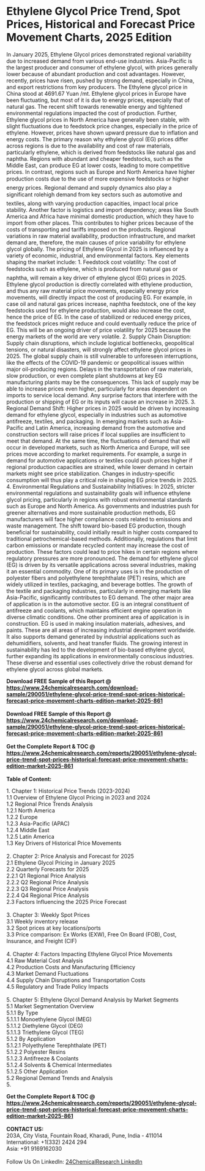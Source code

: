 <h1>Ethylene Glycol Price Trend, Spot Prices, Historical and Forecast Price Movement Charts, 2025 Edition</h1><p>In January 2025, Ethylene Glycol prices demonstrated regional variability due to increased demand from various end-use industries. Asia-Pacific is the largest producer and consumer of ethylene glycol, with prices generally lower because of abundant production and cost advantages. However, recently, prices have risen, pushed by strong demand, especially in China, and export restrictions from key producers. The Ethylene glycol price in China stood at 4691.67 Yuan /mt. Ethylene glycol prices in Europe have been fluctuating, but most of it is due to energy prices, especially that of natural gas. The recent shift towards renewable energy and tightened environmental regulations impacted the cost of production.
Further, Ethylene glycol prices in North America have generally been stable, with slight fluctuations due to feedstock price changes, especially in the price of ethylene. However, prices have shown upward pressure due to inflation and energy costs.
The primary reason why ethylene glycol (EG) prices differ across regions is due to the availability and cost of raw materials, particularly ethylene, which is derived from feedstocks like natural gas and naphtha. Regions with abundant and cheaper feedstocks, such as the Middle East, can produce EG at lower costs, leading to more competitive prices. In contrast, regions such as Europe and North America have higher production costs due to the use of more expensive feedstocks or higher energy prices. Regional demand and supply dynamics also play a significant rolehigh demand from key sectors such as automotive and textiles, along with varying production capacities, impact local price stability. Another factor is logistics and import dependency; areas like South America and Africa have minimal domestic production, which they have to import from other places. This contributes to higher prices because of the costs of transporting and tariffs imposed on the products. Regional variations in raw material availability, production infrastructure, and market demand are, therefore, the main causes of price variability for ethylene glycol globally.
The pricing of Ethylene Glycol in 2025 is influenced by a variety of economic, industrial, and environmental factors. Key elements shaping the market include: 
1. Feedstock cost volatility: The cost of feedstocks such as ethylene, which is produced from natural gas or naphtha, will remain a key driver of ethylene glycol (EG) prices in 2025. Ethylene glycol production is directly correlated with ethylene production, and thus any raw material price movements, especially energy price movements, will directly impact the cost of producing EG. For example, in case oil and natural gas prices increase, naphtha feedstock, one of the key feedstocks used for ethylene production, would also increase the cost, hence the price of EG. In the case of stabilized or reduced energy prices, the feedstock prices might reduce and could eventually reduce the price of EG. This will be an ongoing driver of price volatility for 2025 because the energy markets of the world are very volatile.
2. Supply Chain Disruption: Supply chain disruptions, which include logistical bottlenecks, geopolitical tensions, or natural disasters, will strongly affect ethylene glycol prices in 2025. The global supply chain is still vulnerable to unforeseen interruptions, like the effects of the COVID-19 pandemic or geopolitical issues within major oil-producing regions. Delays in the transportation of raw materials, slow production, or even complete plant shutdowns at key EG manufacturing plants may be the consequences. This lack of supply may be able to increase prices even higher, particularly for areas dependent on imports to service local demand. Any surprise factors that interfere with the production or shipping of EG or its inputs will cause an increase in 2025.
3. Regional Demand Shift: Higher prices in 2025 would be driven by increasing demand for ethylene glycol, especially in industries such as automotive antifreeze, textiles, and packaging. In emerging markets such as Asia-Pacific and Latin America, increasing demand from the automotive and construction sectors will raise prices if local supplies are insufficient to meet that demand. At the same time, the fluctuations of demand that will occur in developed markets, such as North America and Europe, will see prices move according to market requirements. For example, a surge in demand for automotive applications or textiles could push prices higher if regional production capacities are strained, while lower demand in certain markets might see price stabilization. Changes in industry-specific consumption will thus play a critical role in shaping EG price trends in 2025.
4. Environmental Regulations and Sustainability Initiatives: In 2025, stricter environmental regulations and sustainability goals will influence ethylene glycol pricing, particularly in regions with robust environmental standards such as Europe and North America. As governments and industries push for greener alternatives and more sustainable production methods, EG manufacturers will face higher compliance costs related to emissions and waste management. The shift toward bio-based EG production, though beneficial for sustainability, could initially result in higher costs compared to traditional petrochemical-based methods. Additionally, regulations that limit carbon emissions or mandate recycled content may increase the cost of production. These factors could lead to price hikes in certain regions where regulatory pressures are more pronounced.
The demand for ethylene glycol (EG) is driven by its versatile applications across several industries, making it an essential commodity. One of its primary uses is in the production of polyester fibers and polyethylene terephthalate (PET) resins, which are widely utilized in textiles, packaging, and beverage bottles. The growth of the textile and packaging industries, particularly in emerging markets like Asia-Pacific, significantly contributes to EG demand. The other major area of application is in the automotive sector. EG is an integral constituent of antifreeze and coolants, which maintains efficient engine operation in diverse climatic conditions. One other prominent area of application is in construction. EG is used in making insulation materials, adhesives, and paints. These are all areas of increasing industrial development worldwide. It also supports demand generated by industrial applications such as dehumidifiers, solvents, and heat transfer fluids. The growing interest in sustainability has led to the development of bio-based ethylene glycol, further expanding its applications in environmentally conscious industries. These diverse and essential uses collectively drive the robust demand for ethylene glycol across global markets.</p><div><b>Download FREE Sample of this Report @ 
            <a href="https://www.24chemicalresearch.com/download-sample/290051/ethylene-glycol-price-trend-spot-prices-historical-forecast-price-movement-charts-edition-market-2025-861">
            https://www.24chemicalresearch.com/download-sample/290051/ethylene-glycol-price-trend-spot-prices-historical-forecast-price-movement-charts-edition-market-2025-861</a></b></div><br><div><b>Download FREE Sample of this Report @ 
            <a href="https://www.24chemicalresearch.com/download-sample/290051/ethylene-glycol-price-trend-spot-prices-historical-forecast-price-movement-charts-edition-market-2025-861">
            https://www.24chemicalresearch.com/download-sample/290051/ethylene-glycol-price-trend-spot-prices-historical-forecast-price-movement-charts-edition-market-2025-861</a></b></div><br><div><b>Get the Complete Report & TOC @ 
            <a href="https://www.24chemicalresearch.com/reports/290051/ethylene-glycol-price-trend-spot-prices-historical-forecast-price-movement-charts-edition-market-2025-861">
            https://www.24chemicalresearch.com/reports/290051/ethylene-glycol-price-trend-spot-prices-historical-forecast-price-movement-charts-edition-market-2025-861</a></b></div><br>
            <b>Table of Content:</b><p>1. Chapter 1: Historical Price Trends (2023-2024)<br />
1.1 Overview of Ethylene Glycol Pricing in 2023 and 2024<br />
1.2 Regional Price Trends Analysis<br />
1.2.1 North America<br />
1.2.2 Europe<br />
1.2.3 Asia-Pacific (APAC)<br />
1.2.4 Middle East<br />
1.2.5 Latin America<br />
1.3 Key Drivers of Historical Price Movements<br />
<br />
2. Chapter 2: Price Analysis and Forecast for 2025<br />
2.1 Ethylene Glycol Pricing in January 2025<br />
2.2 Quarterly Forecasts for 2025<br />
2.2.1 Q1 Regional Price Analysis<br />
2.2.2 Q2 Regional Price Analysis<br />
2.2.3 Q3 Regional Price Analysis<br />
2.2.4 Q4 Regional Price Analysis<br />
2.3 Factors Influencing the 2025 Price Forecast<br />
<br />
3. Chapter 3: Weekly Spot Prices<br />
3.1 Weekly inventory release<br />
3.2 Spot prices at key locations/ports<br />
3.3 Price comparison: Ex Works (EXW), Free On Board (FOB), Cost, Insurance, and Freight (CIF)<br />
<br />
4. Chapter 4: Factors Impacting Ethylene Glycol Price Movements<br />
4.1 Raw Material Cost Analysis<br />
4.2 Production Costs and Manufacturing Efficiency<br />
4.3 Market Demand Fluctuations<br />
4.4 Supply Chain Disruptions and Transportation Costs<br />
4.5 Regulatory and Trade Policy Impacts<br />
<br />
5. Chapter 5: Ethylene Glycol Demand Analysis by Market Segments<br />
5.1 Market Segmentation Overview<br />
5.1.1 By Type<br />
5.1.1.1 Monoethylene Glycol (MEG)<br />
5.1.1.2 Diethylene Glycol (DEG)<br />
5.1.1.3 Triethylene Glycol (TEG)<br />
5.1.2 By Application<br />
5.1.2.1 Polyethylene Terephthalate (PET)<br />
5.1.2.2 Polyester Resins<br />
5.1.2.3 Antifreeze & Coolants<br />
5.1.2.4 Solvents & Chemical Intermediates<br />
5.1.2.5 Other Application<br />
5.2 Regional Demand Trends and Analysis<br />
5.</p><div><b>Get the Complete Report & TOC @ 
            <a href="https://www.24chemicalresearch.com/reports/290051/ethylene-glycol-price-trend-spot-prices-historical-forecast-price-movement-charts-edition-market-2025-861">
            https://www.24chemicalresearch.com/reports/290051/ethylene-glycol-price-trend-spot-prices-historical-forecast-price-movement-charts-edition-market-2025-861</a></b></div><br><b>CONTACT US:</b><br>
            203A, City Vista, Fountain Road, Kharadi, Pune, India - 411014<br>
            International: +1(332) 2424 294<br>
            Asia: +91 9169162030 <br><br>
            Follow Us On LinkedIn: <a href="https://www.linkedin.com/company/24chemicalresearch/">24ChemicalResearch LinkedIn</a>